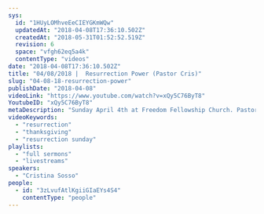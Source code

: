 ```yaml
---
sys:
  id: "1HUyLOMhveEeCIEYGKmWQw"
  updatedAt: "2018-04-08T17:36:10.502Z"
  createdAt: "2018-05-31T01:52:52.519Z"
  revision: 6
  space: "vfgh62eq5a4k"
  contentType: "videos"
date: "2018-04-08T17:36:10.502Z"
title: "04/08/2018 |  Resurrection Power (Pastor Cris)"
slug: "04-08-18-resurrection-power"
publishDate: "2018-04-08"
videoLink: "https://www.youtube.com/watch?v=xQy5C76ByT8"
YoutubeID: "xQy5C76ByT8"
metaDescription: "Sunday April 4th at Freedom Fellowship Church. Pastor Cris talks about the resurrection power we have in Jesus Christ."
videoKeywords:
  - "resurrection"
  - "thanksgiving"
  - "resurrection sunday"
playlists:
  - "full sermons"
  - "livestreams"
speakers:
  - "Cristina Sosso"
people:
  - id: "3zLvufAtlKgiiGIaEYs4S4"
    contentType: "people"
---
```

